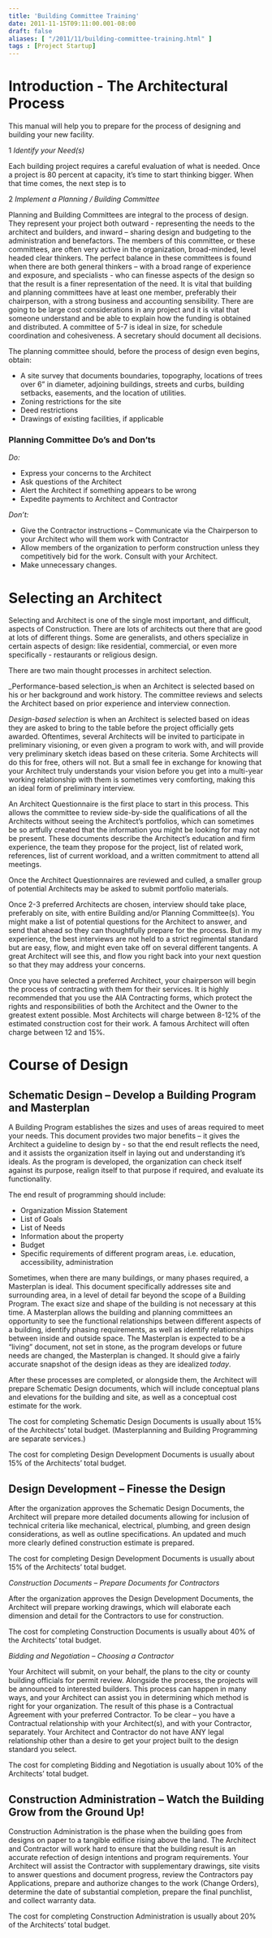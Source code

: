 ```yaml
---
title: 'Building Committee Training'
date: 2011-11-15T09:11:00.001-08:00
draft: false
aliases: [ "/2011/11/building-committee-training.html" ]
tags : [Project Startup]
---
```


Introduction - The Architectural Process
========================================

  

This manual will help you to prepare for the process of designing and building your new facility.

  

1 _Identify your Need(s)_

  

Each building project requires a careful evaluation of what is needed. Once a project is 80 percent at capacity, it’s time to start thinking bigger. When that time comes, the next step is to

  

2 _Implement a Planning / Building Committee_

  

Planning and Building Committees are integral to the process of design. They represent your project both outward - representing the needs to the architect and builders, and inward – sharing design and budgeting to the administration and benefactors. The members of this committee, or these committees, are often very active in the organization, broad-minded, level headed clear thinkers. The perfect balance in these committees is found when there are both general thinkers – with a broad range of experience and exposure, and specialists - who can finesse aspects of the design so that the result is a finer representation of the need. It is vital that building and planning committees have at least one member, preferably their chairperson, with a strong business and accounting sensibility. There are going to be large cost considerations in any project and it is vital that someone understand and be able to explain how the funding is obtained and distributed. A committee of 5-7 is ideal in size, for schedule coordination and cohesiveness. A secretary should document all decisions.

  

The planning committee should, before the process of design even begins, obtain:  
  

*   A site survey that documents boundaries, topography, locations of trees over 6” in diameter, adjoining buildings, streets and curbs, building setbacks, easements, and the location of utilities.
*   Zoning restrictions for the site
*   Deed restrictions
*   Drawings of existing facilities, if applicable

  

### Planning Committee Do’s and Don’ts

_Do:_

*   Express your concerns to the Architect
*   Ask questions of the Architect
*   Alert the Architect if something appears to be wrong
*   Expedite payments to Architect and Contractor

  

_Don’t:_

*   Give the Contractor instructions – Communicate via the Chairperson to your Architect who will them work with Contractor
*   Allow members of the organization to perform construction unless they competitively bid for the work. Consult with your Architect.
*   Make unnecessary changes.

  

Selecting an Architect
======================

Selecting and Architect is one of the single most important, and difficult, aspects of Construction. There are lots of architects out there that are good at lots of different things. Some are generalists, and others specialize in certain aspects of design: like residential, commercial, or even more specifically - restaurants or religious design.

  

There are two main thought processes in architect selection.

  

_Performance-based selection_is when an Architect is selected based on his or her background and work history. The committee reviews and selects the Architect based on prior experience and interview connection.

  

_Design-based selection_ is when an Architect is selected based on ideas they are asked to bring to the table before the project officially gets awarded. Oftentimes, several Architects will be invited to participate in preliminary visioning, or even given a program to work with, and will provide very preliminary sketch ideas based on these criteria. Some Architects will do this for free, others will not. But a small fee in exchange for knowing that your Architect truly understands your vision before you get into a multi-year working relationship with them is sometimes very comforting, making this an ideal form of preliminary interview.

  

An Architect Questionnaire is the first place to start in this process. This allows the committee to review side-by-side the qualifications of all the Architects without seeing the Architect’s portfolios, which can sometimes be so artfully created that the information you might be looking for may not be present. These documents describe the Architect’s education and firm experience, the team they propose for the project, list of related work, references, list of current workload, and a written commitment to attend all meetings.

  

Once the Architect Questionnaires are reviewed and culled, a smaller group of potential Architects may be asked to submit portfolio materials.

  

Once 2-3 preferred Architects are chosen, interview should take place, preferably on site, with entire Building and/or Planning Committee(s). You might make a list of potential questions for the Architect to answer, and send that ahead so they can thoughtfully prepare for the process. But in my experience, the best interviews are not held to a strict regimental standard but are easy, flow, and might even take off on several different tangents. A great Architect will see this, and flow you right back into your next question so that they may address your concerns.

  

Once you have selected a preferred Architect, your chairperson will begin the process of contracting with them for their services. It is highly recommended that you use the AIA Contracting forms, which protect the rights and responsibilities of both the Architect and the Owner to the greatest extent possible. Most Architects will charge between 8-12% of the estimated construction cost for their work. A famous Architect will often charge between 12 and 15%.

  

  

Course of Design
================

  

Schematic Design – Develop a Building Program and Masterplan
------------------------------------------------------------

  

A Building Program establishes the sizes and uses of areas required to meet your needs. This document provides two major benefits – it gives the Architect a guideline to design by - so that the end result reflects the need, and it assists the organization itself in laying out and understanding it’s ideals. As the program is developed, the organization can check itself against its purpose, realign itself to that purpose if required, and evaluate its functionality.

  

The end result of programming should include:

*   Organization Mission Statement
*   List of Goals
*   List of Needs
*   Information about the property
*   Budget
*   Specific requirements of different program areas, i.e. education, accessibility, administration

Sometimes, when there are many buildings, or many phases required, a Masterplan is ideal. This document specifically addresses site and surrounding area, in a level of detail far beyond the scope of a Building Program. The exact size and shape of the building is not necessary at this time. A Masterplan allows the building and planning committees an opportunity to see the functional relationships between different aspects of a building, identify phasing requirements, as well as identify relationships between inside and outside space. The Masterplan is expected to be a “living” document, not set in stone, as the program develops or future needs are changed, the Masterplan is changed. It should give a fairly accurate snapshot of the design ideas as they are idealized _today_.

  

After these processes are completed, or alongside them, the Architect will prepare Schematic Design documents, which will include conceptual plans and elevations for the building and site, as well as a conceptual cost estimate for the work.

  

The cost for completing Schematic Design Documents is usually about 15% of the Architects’ total budget. (Masterplanning and Building Programming are separate services.)

The cost for completing Design Development Documents is usually about 15% of the Architects’ total budget.

  

Design Development – Finesse the Design
---------------------------------------

After the organization approves the Schematic Design Documents, the Architect will prepare more detailed documents allowing for inclusion of technical criteria like mechanical, electrical, plumbing, and green design considerations, as well as outline specifications. An updated and much more clearly defined construction estimate is prepared.

  

The cost for completing Design Development Documents is usually about 15% of the Architects’ total budget.

  

_Construction Documents – Prepare Documents for Contractors_

  

After the organization approves the Design Development Documents, the Architect will prepare working drawings, which will elaborate each dimension and detail for the Contractors to use for construction.

  

The cost for completing Construction Documents is usually about 40% of the Architects’ total budget.

  

_Bidding and Negotiation – Choosing a Contractor_

  

Your Architect will submit, on your behalf, the plans to the city or county building officials for permit review. Alongside the process, the projects will be announced to interested builders. This process can happen in many ways, and your Architect can assist you in determining which method is right for your organization. The result of this phase is a Contractual Agreement with your preferred Contractor. To be clear – you have a Contractual relationship with your Architect(s), and with your Contractor, separately. Your Architect and Contractor do not have ANY legal relationship other than a desire to get your project built to the design standard you select.

  

The cost for completing Bidding and Negotiation is usually about 10% of the Architects’ total budget.

  

Construction Administration – Watch the Building Grow from the Ground Up!
-------------------------------------------------------------------------

  

Construction Administration is the phase when the building goes from designs on paper to a tangible edifice rising above the land. The Architect and Contractor will work hard to ensure that the building result is an accurate refection of design intentions and program requirements. Your Architect will assist the Contractor with supplementary drawings, site visits to answer questions and document progress, review the Contractors pay Applications, prepare and authorize changes to the work (Change Orders), determine the date of substantial completion, prepare the final punchlist, and collect warranty data.

  

The cost for completing Construction Administration is usually about 20% of the Architects’ total budget.